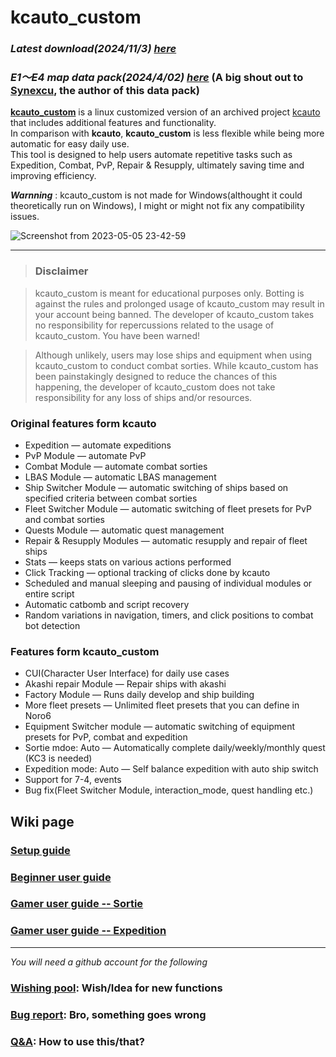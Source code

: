 # kcauto_custom

### ***Latest download(2024/11/3)*** [***here***](https://github.com/XVs32/kcauto_custom/releases/tag/v3.0.0) 
### ***E1～E4 map data pack(2024/4/02)*** [***here***](https://github.com/XVs32/kcauto_custom/releases/tag/event_map_pack)  **(A big shout out to [Synexcu](https://github.com/Synexcu), the author of this data pack)**


**[kcauto_custom](https://github.com/XVs32/kcauto_custom)** is a linux customized version of an archived project [kcauto](https://github.com/perryhuynh/kcauto) that includes additional features and functionality.  
In comparison with **kcauto**, **kcauto_custom** is less flexible while being more automatic for easy daily use.  
This tool is designed to help users automate repetitive tasks such as Expedition, Combat, PvP, Repair & Resupply, ultimately saving time and improving efficiency. 

***Warnning*** : kcauto_custom is not made for Windows(althought it could theoretically run on Windows), I might or might not fix any compatibility issues.

![Screenshot from 2023-05-05 23-42-59](https://user-images.githubusercontent.com/16824564/236490338-2930fada-2a0b-47da-958c-7d150b421c48.png)

---

> ### Disclaimer

> kcauto_custom is meant for educational purposes only. Botting is against the rules and prolonged usage of kcauto_custom may result in your account being banned. The developer of kcauto_custom takes no responsibility for repercussions related to the usage of kcauto_custom. You have been warned!

> Although unlikely, users may lose ships and equipment when using kcauto_custom to conduct combat sorties. While kcauto_custom has been painstakingly designed to reduce the chances of this happening, the developer of kcauto_custom does not take responsibility for any loss of ships and/or resources.

### Original features form kcauto

* Expedition &mdash; automate expeditions
* PvP Module &mdash; automate PvP
* Combat Module &mdash; automate combat sorties
* LBAS Module &mdash; automatic LBAS management
* Ship Switcher Module &mdash; automatic switching of ships based on specified criteria between combat sorties
* Fleet Switcher Module &mdash; automatic switching of fleet presets for PvP and combat sorties
* Quests Module &mdash; automatic quest management
* Repair & Resupply Modules &mdash; automatic resupply and repair of fleet ships
* Stats &mdash; keeps stats on various actions performed
* Click Tracking &mdash; optional tracking of clicks done by kcauto
* Scheduled and manual sleeping and pausing of individual modules or entire script
* Automatic catbomb and script recovery
* Random variations in navigation, timers, and click positions to combat bot detection

### Features form kcauto_custom

* CUI(Character User Interface) for daily use cases
* Akashi repair Module &mdash; Repair ships with akashi
* Factory Module &mdash; Runs daily develop and ship building 
* More fleet presets &mdash; Unlimited fleet presets that you can define in Noro6
* Equipment Switcher module &mdash; automatic switching of equipment presets for PvP, combat and expedition
* Sortie mdoe: Auto &mdash; Automatically complete daily/weekly/monthly quest (KC3 is needed)
* Expedition mode: Auto &mdash; Self balance expedition with auto ship switch
* Support for 7-4, events
* Bug fix(Fleet Switcher Module, interaction_mode, quest handling etc.)

## Wiki page
### [Setup guide](https://github.com/XVs32/kcauto_custom/wiki/Ch1:-Setup-guide)  
### [Beginner user guide](https://github.com/XVs32/kcauto_custom/wiki/Ch2:-Beginner-user-guide)  
### [Gamer user guide ‐‐ Sortie](https://github.com/XVs32/kcauto_custom/wiki/Ch3.1:-Gamer-user-guide-%E2%80%90%E2%80%90-Sortie)  
### [Gamer user guide ‐‐ Expedition](https://github.com/XVs32/kcauto_custom/wiki/Ch3.2:-Gamer-user-guide-%E2%80%90%E2%80%90-Expedition)  

---
*You will need a github account for the following*
### [Wishing pool](https://github.com/XVs32/kcauto_custom/discussions/categories/ideas): Wish/Idea for new functions
### [Bug report](https://github.com/XVs32/kcauto_custom/issues): Bro, something goes wrong
### [Q&A](https://github.com/XVs32/kcauto_custom/discussions/categories/q-a): How to use this/that?

